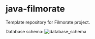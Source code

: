 # java-filmorate
Template repository for Filmorate project.

Database schema:
![database_schema](https://github.com/Terofitus/java-filmorate/assets/118897418/732fd237-fb38-4255-9f04-5314405f2441)
